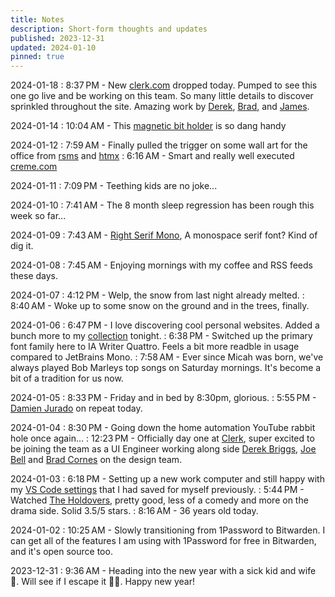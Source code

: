 ```yaml
---
title: Notes
description: Short-form thoughts and updates
published: 2023-12-31
updated: 2024-01-10
pinned: true
---
```


2024-01-18
: 8:37 PM - New [clerk.com](https://clerk.com/) dropped today. Pumped to see this one go live and be working on this team. So many little details to discover sprinkled throughout the site. Amazing work by [Derek](https://twitter.com/PixelJanitor/), [Brad](https://twitter.com/bradlc), and [James](https://twitter.com/jamesm).

2024-01-14
: 10:04 AM - This [magnetic bit holder](https://amzn.to/3vAJnDx) is so dang handy

2024-01-12
: 7:59 AM - Finally pulled the trigger on some wall art for the office from [rsms](https://shop.rsms.me/products/inter-a-poster-3) and [htmx](https://swag.htmx.org/products/hypermedia-systems-cover-poster)
: 6:16 AM - Smart and really well executed [creme.com](https://creme.com/)

2024-01-11
: 7:09 PM - Teething kids are no joke...

2024-01-10
: 7:41 AM - The 8 month sleep regression has been rough this week so far...

2024-01-09
: 7:43 AM - [Right Serif Mono](https://pangrampangram.com/products/right-serif-mono), A monospace serif font? Kind of dig it.

2024-01-08
: 7:45 AM - Enjoying mornings with my coffee and RSS feeds these days.

2024-01-07
: 4:12 PM - Welp, the snow from last night already melted.
: 8:40 AM - Woke up to some snow on the ground and in the trees, finally.

2024-01-06
: 6:47 PM - I love discovering cool personal websites. Added a bunch more to my [collection](/personal-websites) tonight.
: 6:38 PM - Switched up the primary font family here to IA Writer Quattro. Feels a bit more readble in usage compared to JetBrains Mono.
: 7:58 AM - Ever since Micah was born, we've always played Bob Marleys top songs on Saturday mornings. It's become a bit of a tradition for us now.

2024-01-05
: 8:33 PM - Friday and in bed by 8:30pm, glorious.
: 5:55 PM - [Damien Jurado](https://www.youtube.com/channel/UCyVlO8RAg7i0C5h4Wy2QRAw) on repeat today.

2024-01-04
: 8:30 PM - Going down the home automation YouTube rabbit hole once again...
: 12:23 PM - Officially day one at [Clerk](https://clerk.com/), super excited to be joining the team as a UI Engineer working along side [Derek Briggs](https://twitter.com/PixelJanitor), [Joe Bell](https://twitter.com/joebell_) and [Brad Cornes](https://twitter.com/bradlc) on the design team.

2024-01-03
: 6:18 PM - Setting up a new work computer and still happy with my [VS Code settings](https://gist.github.com/alexcarpenter/fc13caa55f02af46b2b83a7ebe29d256) that I had saved for myself previously.
: 5:44 PM - Watched [The Holdovers](https://www.imdb.com/title/tt14849194/), pretty good, less of a comedy and more on the drama side. Solid 3.5/5 stars.
: 8:16 AM - 36 years old today.

2024-01-02
: 10:25 AM - Slowly transitioning from 1Password to Bitwarden. I can get all of the features I am using with 1Password for free in Bitwarden, and it's open source too.

2023-12-31
: 9:36 AM - Heading into the new year with a sick kid and wife 🫠. Will see if I escape it 🤞🏻. Happy new year!
